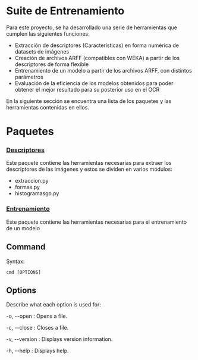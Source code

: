 # Suite de Entrenamiento 

Para este proyecto, se ha desarrollado una serie de herramientas que cumplen las siguientes funciones:
- Extracción de descriptores (Características) en forma numérica de datasets de imágenes
- Creación de archivos ARFF (compatibles con WEKA) a partir de los descriptores de forma flexible
- Entrenamiento de un modelo a partir de los archivos ARFF, con distintos parámetros
- Evaluación de la eficiencia de los modelos obtenidos para poder obtener el mejor resultado para su posterior uso en el OCR

En la siguiente sección se encuentra una lista de los paquetes y las herramientas contenidas en ellos.

# Paquetes
### [Descriptores](Extracción-de-Descriptores.md)

Este paquete contiene las herramientas necesarias para extraer los descriptores de las imágenes y estos se dividen en varios módulos:

- extraccion.py 
- formas.py
- histogramasgo.py

### [Entrenamiento](Entrenamiento.md)

Este paquete contiene las herramientas necesarias para el entrenamiento de un modelo 
## Command

Syntax:

```shell
cmd [OPTIONS]
```

## Options

Describe what each option is used for:

-o, --open
: Opens a file.

-c, --close
: Closes a file.

-v, --version
: Displays version information.

-h, --help
: Displays help.

<seealso>
    <!--Provide links to related how-to guides, overviews, and tutorials.-->
</seealso>
